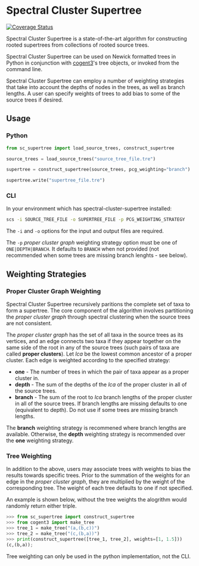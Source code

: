 # Spectral Cluster Supertree

[![Coverage Status](https://coveralls.io/repos/github/rmcar17/SpectralClusterSupertree/badge.svg?branch=main)](https://coveralls.io/github/rmcar17/SpectralClusterSupertree?branch=main)

Spectral Cluster Supertree is a state-of-the-art algorithm for constructing rooted supertrees from collections of rooted source trees.

Spectral Cluster Supertree can be used on Newick formatted trees in Python in conjunction with [cogent3](https://github.com/cogent3/cogent3)'s tree objects, or invoked from the command line.

Spectral Cluster Supertree can employ a number of weighting strategies that take into account the depths of nodes in the trees, as well as branch lengths. A user can specify weights of trees to add bias to some of the source trees if desired.

## Usage

### Python

```python
from sc_supertree import load_source_trees, construct_supertree

source_trees = load_source_trees("source_tree_file.tre")

supertree = construct_supertree(source_trees, pcg_weighting="branch")

supertree.write("supertree_file.tre")
```

### CLI

In your environment which has spectral-cluster-supertree installed:

```bash
scs -i SOURCE_TREE_FILE -o SUPERTREE_FILE -p PCG_WEIGHTING_STRATEGY
```

The ```-i``` and ```-o``` options for the input and output files are required. 

The ```-p``` *proper cluster graph* weighting strategy option must be one of ```ONE|DEPTH|BRANCH```. It defaults to ```BRANCH``` when not provided (not recommended when some trees are missing branch lenghts - see below).

## Weighting Strategies

### Proper Cluster Graph Weighting

Spectral Cluster Supertree recursively paritions the complete set of taxa to form a supertree. The core component of the algorithm involves partitioning the *proper cluster graph* through spectral clustering when the source trees are not consistent.

The *proper cluster graph* has the set of all taxa in the source trees as its vertices, and an edge connects two taxa if they appear together on the same side of the root in any of the source trees (such pairs of taxa are called **proper clusters**). Let $lca$ be the lowest common ancestor of a proper cluster. Each edge is weighted according to the specified strategy:

- **one** - The number of trees in which the pair of taxa appear as a proper cluster in.
- **depth** - The sum of the depths of the $lca$ of the proper cluster in all of the source trees.
- **branch** - The sum of the root to $lca$ branch lengths of the proper cluster in all of the source trees. If branch lengths are missing defaults to one (equivalent to depth). Do not use if some trees are missing branch lengths.

The **branch** weighting strategy is recommened where branch lengths are available. Otherwise, the **depth** weighting strategy is recommended over the **one** weighting strategy.

### Tree Weighting

In addition to the above, users may associate trees with weights to bias the results towards specific trees. Prior to the summation of the weights for an edge in the *proper cluster graph*, they are multiplied by the weight of the corresponding tree. The weight of each tree defaults to one if not specified.

An example is shown below, without the tree weights the alogrithm would randomly return either triple.

```python
>>> from sc_supertree import construct_supertree
>>> from cogent3 import make_tree
>>> tree_1 = make_tree("(a,(b,c))")
>>> tree_2 = make_tree("(c,(b,a))")
>>> print(construct_supertree([tree_1, tree_2], weights=[1, 1.5]))
(c,(b,a));
```

Tree weighting can only be used in the python implementation, not the CLI.
